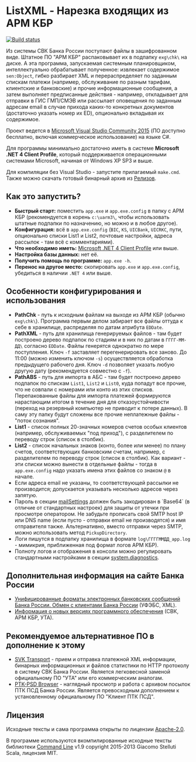 # ListXML - Нарезка входящих из АРМ КБР

[![Build status](https://ci.appveyor.com/api/projects/status/45j0q24sg6aiiq52?svg=true)](https://ci.appveyor.com/project/diev/listxml)

Из системы СВК Банка России поступают файлы в зашифрованном виде. Штатное ПО "АРМ КБР" распаковывает их в подпапку `exg\chk\` на диске. А эта программа, запускаемая системным планировщиком, интеллектуально обрабатывает полученное: извлекает содержимое `sen:Object`, гибко разбирает XML и перераспределяет по заданным спискам платежи (например, обслуживание по разным тарифам, клиентские и банковские) и прочие информационные сообщения, а затем выполняет предписанные действия - например, откладывает для отправки в ГИС ГМП/СМЭВ или рассылает оповещения по заданным адресам email в случае прихода каких-то конкретных документов (достаточно указать номер их ED), опционально вкладывая их содержимое.

Проект ведется в [Microsoft Visual Studio Community 2015](https://www.visualstudio.com/) (ПО доступно бесплатно, включая коммерческое использование) на языке C#.

Для программы минимально достаточно иметь в системе **Microsoft .NET 4 Client Profile**, который поддерживается операционными системами Microsoft, начиная от Windows XP SP3 и выше.

Для компиляции без Visual Studio - запустите прилагаемый `make.cmd`. Также можно скачать готовый бинарный архив из [Релизов](https://github.com/diev/ListXML/releases).

## Как это запустить?

* **Быстрый старт:** поместить `app.exe` и `app.exe.config` в папку с АРМ КБР (рекомендуется в корень `c:\uarm3\`, чтобы использовать штатные подпапки по назначению, но можно и в любое другое).
* **Конфигурация:** всё в `app.exe.config` (`BIC`, `KS`, `UICBank`, `UICRKC`, пути, опционально списки List1 и List2, почтовые настройки, адреса рассылок - там всё с комментариями).
* **Что необходимо иметь:** [Microsoft .NET 4 Client Profile](https://www.microsoft.com/ru-RU/download/details.aspx?id=17113) или выше.
* **Настройка базы данных:** нет её.
* **Получить помощь по программе:** `app.exe -h`.
* **Перенос на другое место:** скопировать `app.exe` и `app.exe.config`, убедиться в наличии `.NET 4` или выше.

## Особенности конфигурирования и использования

* **PathChk** - путь к исходным файлам на выходе из АРМ КБР (обычно `exg\chk\`). Программа первым делом забирает все файлы оттуда к себе в хранилище, распределяя по датам атрибута `EDDate`.
* **PathXML** - путь для хранилища генерируемых файлов - там будет построено дерево подпапок по стадиям и в них по датам в `ГГГГ-ММ-ДД\` согласно `EDDate`. Файлы генерятся однократно по мере поступления. Ключ `-f` заставляет перегенерировать все заново. До 11:00 (можно изменить ключом `-s`) осуществляется обработка предыдущего рабочего дня. Ключ `-d` позволяет указать любую другую дату (рекомендуется совместно с `-f`).
* **PathABS** - путь для импорта в АБС - там будет построено дерево подпапок по спискам `List1`, `List2` и `List0`, куда попадут все прочие, что не совпали с номерами или конто из этих списков. Перепакованные файлы для импорта платежей формируются нарастающим итогом в течение дня для отказоустойчивости (переход на резервный компьютер не приводит к потере данных). В саму эту папку будут сложены все прочие неплатежные файлы - "поток сознания".
* **List1** - список полных 20-значных номеров счетов особых клиентов (например, обслуживаемых "под приход"), с разделителем по переводу строк (список в столбик).
* **List2** - список начальных знаков (конто, более или менее) по плану счетов, соответствующих банковским счетам, например, с разделителем по переводу строк (список в столбик). Как вариант - эти списки можно вынести в отдельные файлы - тогда в `app.exe.config` надо указать имена этих файлов со знаком `@` в начале.
* Если адреса email не указаны, то соответствующей рассылки не производится; допускается указывать несколько адресов через запятую.
* Пароль в секции [mailSettings](https://msdn.microsoft.com/en-us/library/w355a94k(v=vs.100).aspx) должен быть закодирован в `Base64` (в отличие от стандартных настроек) для защиты от утечки при просмотре оператором. Не забудьте прописать свой SMTP host IP или DNS name (если пусто - отправки email не производятся) и имя отправителя также. Альтернативно, вместо отправки через SMTP, можно использовать метод `PickupDirectory`.
* Логи пишутся в подпапку хранилища в формате `log\ГГГГММДД_app.log` - мимикрия, приближенная под формат логов АРМ КБР).
* Полноту логов и отображения в консоли можно регулировать стандартными настройками в секции [system.diagnostics](https://msdn.microsoft.com/en-us/library/1txedc80(v=vs.100).aspx).

## Дополнительная информация на сайте Банка России

* [Унифицированные форматы электронных банковских сообщений Банка России. Обмен с клиентами Банка России](http://www.cbr.ru/analytics/Formats) (УФЭБС, XML).
* [Информация о новых версиях программного обеспечения](http://www.cbr.ru/mcirabis/?PrtId=itest) (СВК, АРМ КБР, УТА).

## Рекомендуемое альтернативное ПО в дополнение к этому

* [SVK Transport](https://github.com/diev/SVKTrans) - прием и отправка платежной XML информации, бинарных информационных и файлов статистики по HTTP протоколу в систему СВК Банка России. Является легковесной заменой официальному ПО "УТА" или его коммерческим аналогам.
* [PTK-PSD Browser](https://github.com/diev/PTK-PSD-Browser) - наглядный просмотр и работа с архивом посылок ПТК ПСД Банка России. Является превосходным дополнением к установленному официальному ПО "Клиент ПТК ПСД".

## Лицензия

Исходные тексты и сама программа открыты по лицензии [Apache-2.0](https://github.com/diev/ListXML/blob/master/LICENSE).

В программе используются вкомпилированные исходные тексты библиотеки [Command Line](https://github.com/gsscoder/commandline) v1.9 copyright 2015-2013 Giacomo Stelluti Scala, лицензия MIT.

